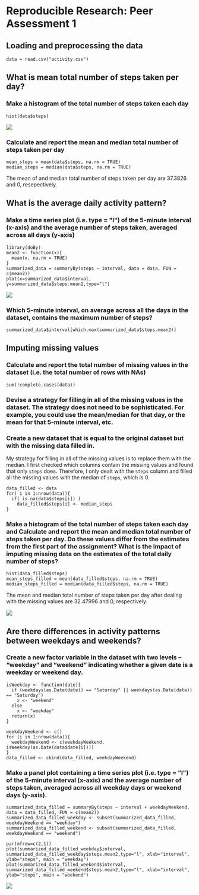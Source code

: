 # Reproducible Research: Peer Assessment 1


## Loading and preprocessing the data
```
data = read.csv("activity.csv")
```

## What is mean total number of steps taken per day?
### Make a histogram of the total number of steps taken each day
```
hist(data$steps)
```
<img class=center src=figure/hist_steps.png>

### Calculate and report the mean and median total number of steps taken per day
```
mean_steps = mean(data$steps, na.rm = TRUE)
median_steps = median(data$steps, na.rm = TRUE)
```
The mean of and median total number of steps taken per day are 37.3826 and 0, resepectively.

## What is the average daily activity pattern?
###  Make a time series plot (i.e. type = "l") of the 5-minute interval (x-axis) and the average number of steps taken, averaged across all days (y-axis)
```
library(doBy)
mean2 <- function(x){
  mean(x, na.rm = TRUE)
}
summarized_data = summaryBy(steps ~ interval, data = data, FUN = c(mean2))
plot(x=summarized_data$interval, y=summarized_data$steps.mean2,type="l")
```
<img class=center src=figure/time_series_1.png>

### Which 5-minute interval, on average across all the days in the dataset, contains the maximum number of steps?
```
summarized_data$interval[which.max(summarized_data$steps.mean2)]
```

## Imputing missing values
### Calculate and report the total number of missing values in the dataset (i.e. the total number of rows with NAs)
```
sum(!complete.cases(data))
```

### Devise a strategy for filling in all of the missing values in the dataset. The strategy does not need to be sophisticated. For example, you could use the mean/median for that day, or the mean for that 5-minute interval, etc.
### Create a new dataset that is equal to the original dataset but with the missing data filled in.
My strategy for filling in all of the missing values is to replace them with the median. I first checked which columns contain the missing values and found that only `steps` does. Therefore, I only dealt with the `steps` column and filled all the missing values with the median of `steps`, which is 0.
```
data_filled <- data
for( i in 1:nrow(data)){
  if( is.na(data$steps[i]) )
    data_filled$steps[i] <- median_steps
}
```

### Make a histogram of the total number of steps taken each day and Calculate and report the mean and median total number of steps taken per day. Do these values differ from the estimates from the first part of the assignment? What is the impact of imputing missing data on the estimates of the total daily number of steps?
```
hist(data_filled$steps)
mean_steps_filled = mean(data_filled$steps, na.rm = TRUE)
median_steps_filled = median(data_filled$steps, na.rm = TRUE)
```

The mean and median total number of steps taken per day after dealing with the missing values are 32.47996 and 0, respectively.

<img class=center src=figure/hist_steps_nona.png>

## Are there differences in activity patterns between weekdays and weekends?
### Create a new factor variable in the dataset with two levels – “weekday” and “weekend” indicating whether a given date is a weekday or weekend day.
```
isWeekday <- function(date){
  if (weekdays(as.Date(date)) == "Saturday" || weekdays(as.Date(date)) == "Saturday")
    x <- "weekend"
  else
    x <- "weekday"
  return(x)
}
```

```
weekdayWeekend <- c()
for (i in 1:nrow(data)){
  weekdayWeekend <- c(weekdayWeekend, isWeekday(as.Date(data$date[i])))
}
data_filled <- cbind(data_filled, weekdayWeekend)
```

### Make a panel plot containing a time series plot (i.e. type = "l") of the 5-minute interval (x-axis) and the average number of steps taken, averaged across all weekday days or weekend days (y-axis).
```
summarized_data_filled = summaryBy(steps ~ interval + weekdayWeekend, data = data_filled, FUN = c(mean2))
summarized_data_filled_weekday <- subset(summarized_data_filled, weekdayWeekend == "weekday")
summarized_data_filled_weekend <- subset(summarized_data_filled, weekdayWeekend == "weekend")
```

```
par(mfrow=c(2,1))
plot(summarized_data_filled_weekday$interval, summarized_data_filled_weekday$steps.mean2,type="l", xlab="interval", ylab="steps", main = "weekday")
plot(summarized_data_filled_weekend$interval, summarized_data_filled_weekend$steps.mean2,type="l", xlab="interval", ylab="steps", main = "weekend")
```
<img class=center src=figure/weekday_weekend_compare.png>
